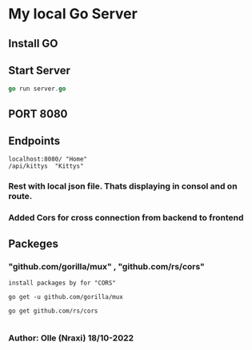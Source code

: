 # My local Go Server

## Install GO

## Start Server
```go
go run server.go
```
## PORT 8080

## Endpoints 
```
localhost:8080/ "Home"
/api/kittys  "Kittys"
```

### Rest with local json file. Thats displaying in consol and on route.
### Added Cors for cross connection from backend to frontend

## Packeges
### "github.com/gorilla/mux" , "github.com/rs/cors"
````
install packages by for "CORS"

go get -u github.com/gorilla/mux

go get github.com/rs/cors


````


### Author: Olle (Nraxi) 18/10-2022